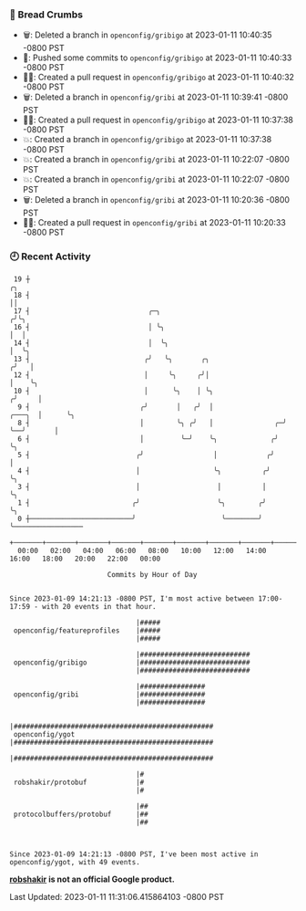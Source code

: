 ### 🍞 Bread Crumbs

 * 🗑: Deleted a branch in `openconfig/gribigo` at 2023-01-11 10:40:35 -0800 PST
 * 🚢: Pushed some commits to `openconfig/gribigo` at 2023-01-11 10:40:33 -0800 PST
 * ✍🏼: Created a pull request in `openconfig/gribigo` at 2023-01-11 10:40:32 -0800 PST
 * 🗑: Deleted a branch in `openconfig/gribi` at 2023-01-11 10:39:41 -0800 PST
 * ✍🏼: Created a pull request in `openconfig/gribigo` at 2023-01-11 10:37:38 -0800 PST
 * 💥: Created a branch in `openconfig/gribigo` at 2023-01-11 10:37:38 -0800 PST
 * 💥: Created a branch in `openconfig/gribi` at 2023-01-11 10:22:07 -0800 PST
 * 💥: Created a branch in `openconfig/gribi` at 2023-01-11 10:22:07 -0800 PST
 * 🗑: Deleted a branch in `openconfig/gribi` at 2023-01-11 10:20:36 -0800 PST
 * ✍🏼: Created a pull request in `openconfig/gribi` at 2023-01-11 10:20:33 -0800 PST

### 🕘 Recent Activity
```
 19 ┼                                                                        ╭╮
 18 ┤                                                                        ││
 17 ┤                             ╭─╮                                       ╭╯╰╮
 16 ┤                             │ ╰╮                                      │  │
 14 ┤                             │  ╰╮                                     │  ╰╮
 13 ┤                            ╭╯   ╰╮       ╭╮                          ╭╯   │
 12 ┤                            │     ╰╮     ╭╯│                          │    ╰╮
 10 ┤                            │      ╰╮    │ ╰╮                        ╭╯     │
  9 ┤                           ╭╯       │   ╭╯  │                 ╭───╮  │      ╰╮
  8 ┤                           │        ╰╮ ╭╯   │               ╭─╯   ╰──╯       │
  6 ┤                           │         ╰─╯    ╰╮             ╭╯                ╰╮
  5 ┤                          ╭╯                 │            ╭╯                  │
  4 ┤                          │                  ╰╮          ╭╯                   ╰╮
  3 ┤                          │                   │          │                     ╰╮
  1 ┤                         ╭╯                   ╰╮        ╭╯                      ╰╮
  0 ┼─────────────────────────╯                     ╰────────╯                        ╰─────────────────
    +───────+───────+───────+───────+───────+───────+───────+───────+───────+───────+───────+───────+────
  00:00   02:00   04:00   06:00   08:00   10:00   12:00   14:00   16:00   18:00   20:00   22:00   00:00   

						Commits by Hour of Day


Since 2023-01-09 14:21:13 -0800 PST, I'm most active between 17:00-17:59 - with 20 events in that hour.

```



```
                               |#####
 openconfig/featureprofiles    |#####
                               |#####

                               |###########################
 openconfig/gribigo            |###########################
                               |###########################

                               |################
 openconfig/gribi              |################
                               |################

                               |#################################################
 openconfig/ygot               |#################################################
                               |#################################################

                               |#
 robshakir/protobuf            |#
                               |#

                               |##
 protocolbuffers/protobuf      |##
                               |##



Since 2023-01-09 14:21:13 -0800 PST, I've been most active in openconfig/ygot, with 49 events.

```
**[robshakir](mailto:robjs@google.com) is not an official Google product.**  


Last Updated: 2023-01-11 11:31:06.415864103 -0800 PST
